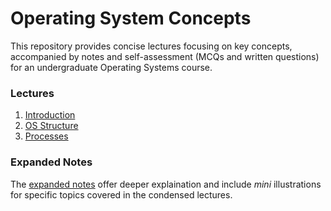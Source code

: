 # Operating System Concepts
This repository provides concise lectures focusing on key concepts, accompanied by notes and self-assessment (MCQs and written questions) for an undergraduate Operating Systems course.

### Lectures
1. [Introduction](1-intro.md)
2. [OS Structure](2-struct.md)
3. [Processes](3-procs.md)

### Expanded Notes
The [expanded notes](./expanded-notes) offer deeper explaination and include *mini* illustrations for specific topics covered in the condensed lectures.
